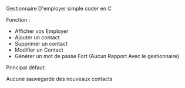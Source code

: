 Gestionnaire D'employer simple coder en C

Fonction :

 - Afficher vos Employer
 - Ajouter un contact
 - Supprimer un contact
 - Modifier un Contact
 - Générer un mot de passe Fort (Aucun Rapport Avec le gestionnaire)



Principal défaut:
 
 Aucune sauvegarde des nouveaux contacts
